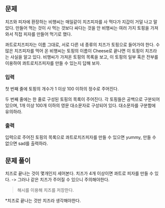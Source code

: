 ## 문제
치즈와 피자에 환장하는 비행씨는 매일같이 치즈피자를 사 먹다가 지갑이 거덜 나고 말았다. 만들어 먹는 것이 사 먹는 것보다 싸다는 것을 안 비행씨는 여러 가지 토핑을 가져와서 직접 피자를 만들어 먹기로 했다.

콰트로치즈피자는 이름 그대로, 서로 다른 네 종류의 치즈가 토핑으로 들어가야 한다. 수많은 치즈피자를 먹어 온 비행씨는 토핑의 이름이 Cheese로 끝나면 이 토핑이 치즈라는 사실을 알고 있다. 비행씨가 가져온 토핑의 목록을 보고, 이 토핑의 일부 혹은 전부를 이용하여 콰트로치즈피자를 만들 수 있는지 답해 보자.

### 입력
첫 번째 줄에 토핑의 개수가 
$1$ 이상 
$100$ 이하의 정수로 주어진다.

두 번째 줄에는 한 줄로 구성된 토핑의 목록이 주어진다. 각 토핑들은 공백으로 구분되어 있으며, 
$1$개 이상 
$100$개 이하의 영문 대소문자로 구성되어 있다. 대소문자를 구분함에 유의하라.

### 출력
입력으로 주어진 토핑의 목록으로 콰트로치즈피자를 만들 수 있으면 yummy, 만들 수 없으면 sad를 출력하라.

## 문제 풀이
치즈로 끝나는 것이 몇개인지 세어본다. 치즈가 4개 이상이면 콰트로 피자를 만들 수 있다.
-> 그러나 같은 치즈가 주어질 수 있으니 주의해야한다.

> 해시를 이용해 치즈를 저장한다.

*치즈로 끝나는 것만 치즈라 생각해야한다.